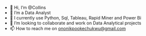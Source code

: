 - 👋 Hi, I’m @Collins
- 👀 I’m a Data Analyst 
- 🌱 I currently use Python, Sql, Tableau, Rapid Miner and Power Bi
- 💞️ I’m looking to collaborate and work on Data Analytical projects
- 📫 How to reach me on ononikpookechukwu@gmail.com

<!---
Collins-19/Collins-19 is a ✨ special ✨ repository because its `README.md` (this file) appears on your GitHub profile.
You can click the Preview link to take a look at your changes.
--->
